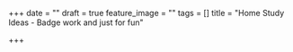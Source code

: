 +++
date = ""
draft = true
feature_image = ""
tags = []
title = "Home Study Ideas - Badge work and just for fun"

+++
